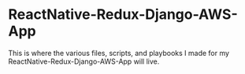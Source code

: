 # ReactNative-Redux-Django-AWS-App
This is where the various files, scripts, and playbooks I made for my ReactNative-Redux-Django-AWS-App will live.
